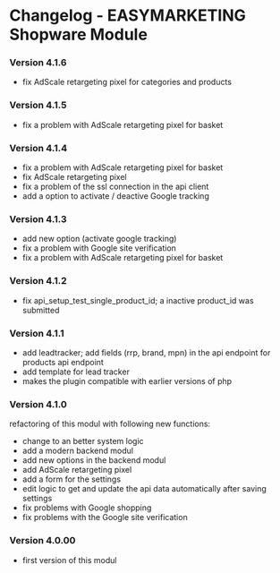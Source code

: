 # Changelog - EASYMARKETING Shopware Module

### Version 4.1.6
- fix AdScale retargeting pixel for categories and products

### Version 4.1.5
- fix a problem with AdScale retargeting pixel for basket

### Version 4.1.4
- fix a problem with AdScale retargeting pixel for basket
- fix AdScale retargeting pixel 
- fix a problem of the ssl connection in the api client
- add a option to activate / deactive Google tracking

### Version 4.1.3
- add new option (activate google tracking)
- fix a problem with Google site verification
- fix a problem with AdScale retargeting pixel for basket

### Version 4.1.2
- fix api_setup_test_single_product_id; a inactive product_id was submitted

### Version 4.1.1
- add leadtracker; add fields (rrp, brand, mpn) in the api endpoint for products api endpoint
- add template for lead tracker
- makes the plugin compatible with earlier versions of php 

### Version 4.1.0
refactoring of this modul with following new functions:

- change to an better system logic
- add a modern backend modul
- add new options in the backend modul
- add AdScale retargeting pixel
- add a form for the settings
- edit logic to get and update the api data automatically after saving settings
- fix problems with Google shopping
- fix problems with the Google site verification

### Version 4.0.00
- first version of this modul